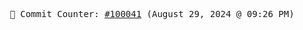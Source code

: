 <p align="center">
    <samp>
        📮 Commit Counter: <a href="https://github.com/Javascript-void0/Javascript-void0/commits/main">#100041</a> (August 29, 2024 @ 09:26 PM)
    </samp>
</p>